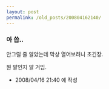 ```yaml
---
layout: post
permalink: /old_posts/200804162140/
---
```


### 아 씁..


안그럴 줄 알았는데 막상 열어보려니 초긴장.

뭔 말인지 알 거임.







- 2008/04/16 21:40 에 작성